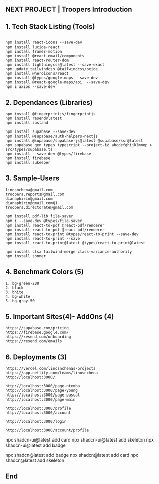 ## NEXT PROJECT | Troopers Introduction

## 1. Tech Stack Listing (Tools)

```

npm install react-icons --save-dev
npm install lucide-react
npm install framer-motion
npm install @react-email/components
npm install react-router-dom
npm install lightningcss@latest --save-exact
npm update tailwindcss @tailwindcss/oxide
npm install @heroicons/react
npm install @types/google.maps --save-dev
npm install @react-google-maps/api  --save-dev
npm i axios --save-dev

```

## 2. Dependances (Libraries)

```
npm install @fingerprintjs/fingerprintjs
npm install resend@latest
npm install zustand

npm install supabase --save-dev
npm install @supabase/auth-helpers-nextjs
npm install @supabase/supabase-js@latest @supabase/ssr@latest
npx supabase gen types typescript --project-id abcdefghijklmnop > src/types/supabase.ts
npm install --save-dev @types/firebase
npm install firebase
npm install zukeeper

```

## 3. Sample-Users

```
linosnchena@gmail.com
troopers.reports@gmail.com
dianaphirin@gmail.com
dianaphirin@gmail.comQ1
troopers.directorate@gmail.com

npm install pdf-lib file-saver
npm i --save-dev @types/file-saver
npm install react-to-pdf @react-pdf/renderer
npm install react-to-pdf @react-pdf/renderer
npm install react-to-print @types/react-to-print --save-dev
npm install react-to-print --save
npm install react-to-print@latest @types/react-to-print@latest

npm install clsx tailwind-merge class-variance-authority
npm install sonner

```

## 4. Benchmark Colors (5)

```
1. bg-green-200
2. black
3. bhite
4. bg-white
5. bg-gray-50
```

## 5. Important Sites(4)- AddOns (4)

```
https://supabase.com/pricing
https://firebase.google.com/
https://resend.com/onboarding
https://resend.com/emails

```

## 6. Deployments (3)

```
https://vercel.com/linosnchenas-projects
https://app.netlify.com/teams/linosnchena
http://localhost:3000/

http://localhost:3000/page-ntemba
http://localhost:3000/page-young
http://localhost:3000/page-pascal
http://localhost:3000/page-main

http://localhost:3000/profile
http://localhost:3000/account

http://localhost:3000/login

http://localhost:3000/account/profile

```

npx shadcn-ui@latest add card
npx shadcn-ui@latest add skeleton
npx shadcn-ui@latest add badge

npx shadcn@latest add badge
npx shadcn@latest add card
npx shadcn@latest add skeleton

## End
